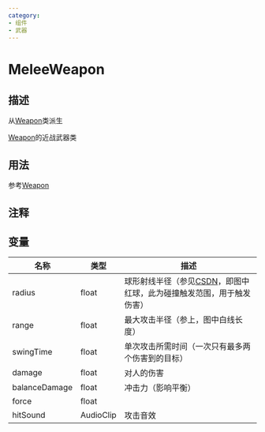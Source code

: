 ```yaml
---
category: 
- 组件
- 武器
---
```

# MeleeWeapon
## 描述

从[Weapon](./Weapon.md)类派生

[Weapon](./Weapon.md)的近战武器类

## 用法

参考[Weapon](./Weapon.md)

## 注释

## 变量
| 名称 | 类型 | 描述 |
| ----------- | ----------- | ----------- |
| radius  | float | 球形射线半径（参见[CSDN](https://blog.csdn.net/wodownload2/article/details/78206800)，即图中红球，此为碰撞触发范围，用于触发伤害） |  
| range  | float | 最大攻击半径（参上，图中白线长度） |  
| swingTime  | float | 单次攻击所需时间（一次只有最多两个伤害到的目标） |  
| damage  | float | 对人的伤害 |  
| balanceDamage  | float | 冲击力（影响平衡） |  
| force  | float |  |  
| hitSound | AudioClip | 攻击音效 |  
